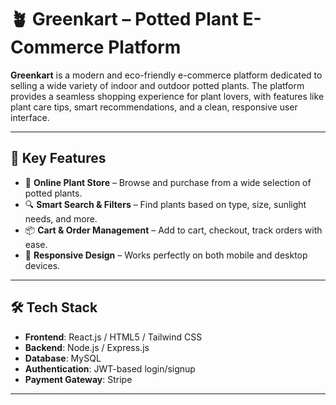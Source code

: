 # 🪴 Greenkart – Potted Plant E-Commerce Platform

**Greenkart** is a modern and eco-friendly e-commerce platform dedicated to selling a wide variety of indoor and outdoor potted plants. The platform provides a seamless shopping experience for plant lovers, with features like plant care tips, smart recommendations, and a clean, responsive user interface.

---

## 🌟 Key Features

- 🛒 **Online Plant Store** – Browse and purchase from a wide selection of potted plants.
- 🔍 **Smart Search & Filters** – Find plants based on type, size, sunlight needs, and more.
- 📦 **Cart & Order Management** – Add to cart, checkout, track orders with ease.
- 📱 **Responsive Design** – Works perfectly on both mobile and desktop devices.

---

## 🛠️ Tech Stack

- **Frontend**: React.js / HTML5 / Tailwind CSS  
- **Backend**: Node.js / Express.js  
- **Database**: MySQL  
- **Authentication**: JWT-based login/signup  
- **Payment Gateway**: Stripe

---
